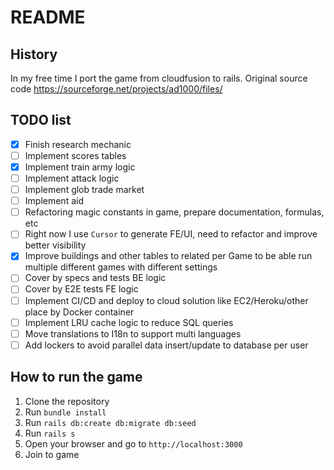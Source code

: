 # README

## History

In my free time I port the game from cloudfusion to rails. Original source code https://sourceforge.net/projects/ad1000/files/

## TODO list

- [x] Finish research mechanic
- [ ] Implement scores tables
- [x] Implement train army logic
- [ ] Implement attack logic
- [ ] Implement glob trade market
- [ ] Implement aid
- [ ] Refactoring magic constants in game, prepare documentation, formulas, etc
- [ ] Right now I use `Cursor` to generate FE/UI, need to refactor and improve better visibility
- [x] Improve buildings and other tables to related per Game to be able run multiple different games with different settings
- [ ] Cover by specs and tests BE logic
- [ ] Cover by E2E tests FE logic
- [ ] Implement CI/CD and deploy to cloud solution like EC2/Heroku/other place by Docker container
- [ ] Implement LRU cache logic to reduce SQL queries
- [ ] Move translations to I18n to support multi languages
- [ ] Add lockers to avoid parallel data insert/update to database per user

## How to run the game

1. Clone the repository
2. Run `bundle install`
3. Run `rails db:create db:migrate db:seed`
4. Run `rails s`
5. Open your browser and go to `http://localhost:3000`
6. Join to game
